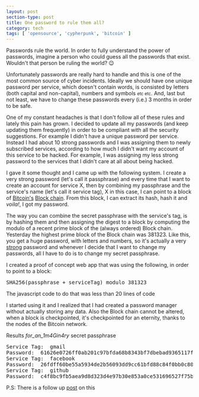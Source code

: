 ```yaml
---
layout: post
section-type: post
title: One password to rule them all?
category: tech
tags: [ 'opensource', 'cypherpunk', 'bitcoin' ]
---
```

Passwords rule the world. In order to fully understand the power of passwords, imagine
a person who could guess all the passwords that exist. Wouldn't that person be ruling the world? 😉

Unfortunately passwords are really hard to handle and this is one of the most common
source of cyber incidents. Ideally we should have one unique password per service,
which doesn't contain words, is consisted by letters (both capital and non-capital), numbers and symbols <small>etc etc</small>. And, last but not least, we have to change these passwords every (i.e.) 3 months in order to be safe.

One of my constant headaches is that I don't follow all of these rules and lately this pain
has grown. I decided to update all my passwords (and keep updating them frequently) in order to be compliant with all the security suggestions.
For example I didn't have a unique password per service. Instead I had about 10 strong
passwords and I was assigning them to newly subscribed services, according to how
much I didn't want my account of this service to be hacked. For example, I was assigning my
less strong password to the services that I didn't care at all about being hacked.

I gave it some thought and I came up with the following system. I create a very strong password (let's call it passphrase) and every time that I want to create an account for service X, then by combining my passphrase and the service's name (let's call it service tag), X in this case, I can point to a block of <a href="https://en.wikipedia.org/wiki/Bitcoin" target="blank">Bitcoin's</a> <a href="https://en.wikipedia.org/wiki/Block_chain_(database)" target="blank">Block chain</a>. From this block, I can extract its hash,
 hash it and *voila!*, I got my password.

The way you can combine the secret passphrase with the service's tag, is by hashing
them and then assigning the digest to a block by computing the modulo of a recent
prime block of the (always ordered) Block chain. Yesterday the highest prime block of the Block chain was 381323.
Like this, you get a huge password, with letters and numbers,
so it's actually a very <a href="https://xkcd.com/936/" target="blank">strong</a> password and whenever I decide that I want to change my passwords, all I have to do is to change my secret passphrase.

I created a proof of concept web app that was using the following, in order to point to a block:

<pre style="text-align: left">
SHA256(passphrase + serviceTag) modulo 381323
</pre>

The javascript code to do that was less than 20 lines of code

<script src="https://gist.github.com/PanosSakkos/363e2fbc98e0fd4eafd3.js"></script>

I started using it and I realized that I had created a password manager without actually storing any data.
Also the Block chain cannot be altered, when a block is checkpointed, it's checkpointed for an eternity, thanks to the nodes of the Bitcoin network.

Results *for_an_1m4Gin4ry* secret passphrase

<pre style="text-align: left">
Service Tag:  gmail
Password:  61626e0726ff0ab201c97bfda68b8343bf7dbebad9365117f6da73c56b8b6241
Service Tag:  facebook
Password:  26fdff60be55a5934de2b56093dd9cc61bfd88c84f0bb0c80df5413f9a6c360b
Service Tag:  github
Password:  c4f8bc9fb5aea9d8d323d4e97b30e853a0ce531696527f75be72a7de66be4c9f
</pre>

P.S: There is a follow up [post](https://panossakkos.github.io/tech/2015/11/09/one-passwords-pt-2.html) on this
